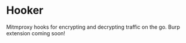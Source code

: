 # Hooker

Mitmproxy hooks for encrypting and decrypting traffic on the go. Burp extension coming soon!
